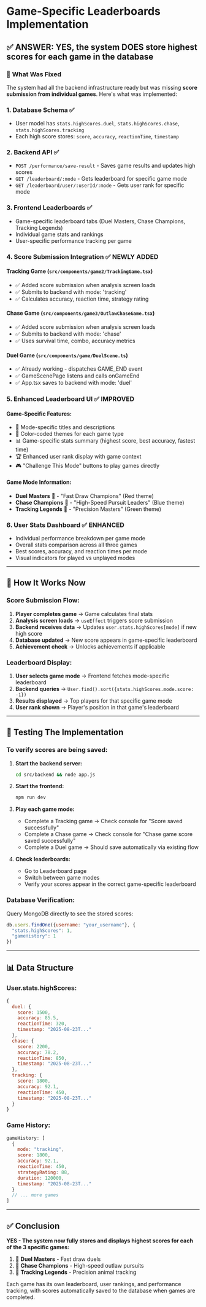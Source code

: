 # Game-Specific Leaderboards Implementation

## ✅ **ANSWER: YES, the system DOES store highest scores for each game in the database**

### 🔧 **What Was Fixed**

The system had all the backend infrastructure ready but was missing **score submission from individual games**. Here's what was implemented:

### 1. **Database Schema** ✅ 
- User model has `stats.highScores.duel`, `stats.highScores.chase`, `stats.highScores.tracking`
- Each high score stores: `score`, `accuracy`, `reactionTime`, `timestamp`

### 2. **Backend API** ✅
- `POST /performance/save-result` - Saves game results and updates high scores
- `GET /leaderboard/:mode` - Gets leaderboard for specific game mode
- `GET /leaderboard/user/:userId/:mode` - Gets user rank for specific mode

### 3. **Frontend Leaderboards** ✅ 
- Game-specific leaderboard tabs (Duel Masters, Chase Champions, Tracking Legends)
- Individual game stats and rankings
- User-specific performance tracking per game

### 4. **Score Submission Integration** ✅ **NEWLY ADDED**

#### **Tracking Game** (`src/components/game2/TrackingGame.tsx`)
- ✅ Added score submission when analysis screen loads
- ✅ Submits to backend with mode: 'tracking'
- ✅ Calculates accuracy, reaction time, strategy rating

#### **Chase Game** (`src/components/game3/OutlawChaseGame.tsx`) 
- ✅ Added score submission when analysis screen loads
- ✅ Submits to backend with mode: 'chase'
- ✅ Uses survival time, combo, accuracy metrics

#### **Duel Game** (`src/components/game/DuelScene.ts`)
- ✅ Already working - dispatches GAME_END event
- ✅ GameScenePage listens and calls onGameEnd
- ✅ App.tsx saves to backend with mode: 'duel'

### 5. **Enhanced Leaderboard UI** ✅ **IMPROVED**

#### **Game-Specific Features:**
- 🎯 Mode-specific titles and descriptions
- 🎨 Color-coded themes for each game type
- 📊 Game-specific stats summary (highest score, best accuracy, fastest time)
- 🏆 Enhanced user rank display with game context
- 🎮 "Challenge This Mode" buttons to play games directly

#### **Game Mode Information:**
- **Duel Masters** 🤠 - "Fast Draw Champions" (Red theme)
- **Chase Champions** 🐎 - "High-Speed Pursuit Leaders" (Blue theme)  
- **Tracking Legends** 🎯 - "Precision Masters" (Green theme)

### 6. **User Stats Dashboard** ✅ **ENHANCED**
- Individual performance breakdown per game mode
- Overall stats comparison across all three games
- Best scores, accuracy, and reaction times per mode
- Visual indicators for played vs unplayed modes

---

## 🎯 **How It Works Now**

### **Score Submission Flow:**
1. **Player completes game** → Game calculates final stats
2. **Analysis screen loads** → `useEffect` triggers score submission
3. **Backend receives data** → Updates `user.stats.highScores[mode]` if new high score
4. **Database updated** → New score appears in game-specific leaderboard
5. **Achievement check** → Unlocks achievements if applicable

### **Leaderboard Display:**
1. **User selects game mode** → Frontend fetches mode-specific leaderboard
2. **Backend queries** → `User.find().sort({stats.highScores.mode.score: -1})`
3. **Results displayed** → Top players for that specific game mode
4. **User rank shown** → Player's position in that game's leaderboard

---

## 🚀 **Testing The Implementation**

### **To verify scores are being saved:**

1. **Start the backend server:**
   ```bash
   cd src/backend && node app.js
   ```

2. **Start the frontend:**
   ```bash
   npm run dev
   ```

3. **Play each game mode:**
   - Complete a Tracking game → Check console for "Score saved successfully"
   - Complete a Chase game → Check console for "Chase game score saved successfully"  
   - Complete a Duel game → Should save automatically via existing flow

4. **Check leaderboards:**
   - Go to Leaderboard page
   - Switch between game modes
   - Verify your scores appear in the correct game-specific leaderboard

### **Database Verification:**
Query MongoDB directly to see the stored scores:
```javascript
db.users.findOne({username: "your_username"}, {
  "stats.highScores": 1,
  "gameHistory": 1
})
```

---

## 📊 **Data Structure**

### **User.stats.highScores:**
```javascript
{
  duel: {
    score: 1500,
    accuracy: 85.5,
    reactionTime: 320,
    timestamp: "2025-08-23T..."
  },
  chase: {
    score: 2200,
    accuracy: 78.2,
    reactionTime: 850,
    timestamp: "2025-08-23T..."
  },
  tracking: {
    score: 1800,
    accuracy: 92.1,
    reactionTime: 450,
    timestamp: "2025-08-23T..."
  }
}
```

### **Game History:**
```javascript
gameHistory: [
  {
    mode: "tracking",
    score: 1800,
    accuracy: 92.1,
    reactionTime: 450,
    strategyRating: 88,
    duration: 120000,
    timestamp: "2025-08-23T..."
  }
  // ... more games
]
```

---

## ✅ **Conclusion**

**YES - The system now fully stores and displays highest scores for each of the 3 specific games:**

1. 🤠 **Duel Masters** - Fast draw duels
2. 🐎 **Chase Champions** - High-speed outlaw pursuits  
3. 🎯 **Tracking Legends** - Precision animal tracking

Each game has its own leaderboard, user rankings, and performance tracking, with scores automatically saved to the database when games are completed.
